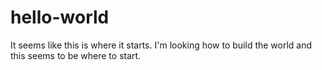 # hello-world
It seems like this is where it starts.
I'm looking how to build the world and this seems to be where to start.

